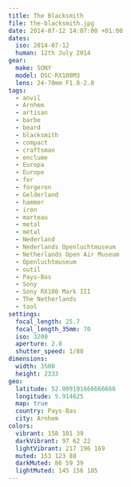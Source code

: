 ```yaml
---
title: The Blacksmith
file: the-blacksmith.jpg
date: 2014-07-12 14:07:00 +01:00
dates:
  iso: 2014-07-12
  human: 12th July 2014
gear:
  make: SONY
  model: DSC-RX100M3
  lens: 24-70mm F1.8-2.8
tags:
  - anvil
  - Arnhem
  - artisan
  - barbe
  - beard
  - blacksmith
  - compact
  - craftsman
  - enclume
  - Europa
  - Europe
  - fer
  - forgeron
  - Gelderland
  - hammer
  - iron
  - marteau
  - metal
  - métal
  - Nederland
  - Nederlands Openluchtmuseum
  - Netherlands Open Air Museum
  - Openluchtmuseum
  - outil
  - Pays-Bas
  - Sony
  - Sony RX100 Mark III
  - The Netherlands
  - tool
settings:
  focal_length: 25.7
  focal_length_35mm: 70
  iso: 3200
  aperture: 2.8
  shutter_speed: 1/80
dimensions:
  width: 3500
  height: 2333
geo:
  latitude: 52.009191666666666
  longitude: 5.914625
  map: true
  country: Pays-Bas
  city: Arnhem
colors:
  vibrant: 158 101 39
  darkVibrant: 97 62 22
  lightVibrant: 217 196 169
  muted: 153 123 88
  darkMuted: 86 59 39
  lightMuted: 145 156 185
---
```



